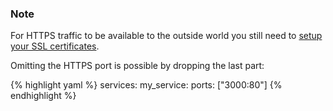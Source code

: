 ### Note

For HTTPS traffic to be available to the outside world you still need to [setup your SSL certificates](/stack-add-ins/ssl-certificate).




Omitting the HTTPS port is possible by dropping the last part:

{% highlight yaml %}
services:
    my_service:
        ports: ["3000:80"]
{% endhighlight %}


